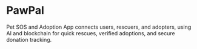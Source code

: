 # PawPal
Pet SOS and Adoption App connects users, rescuers, and adopters, using AI and blockchain for quick rescues, verified adoptions, and secure donation tracking.
